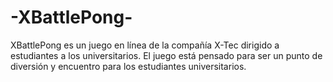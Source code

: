 # -XBattlePong-

XBattlePong es un juego en línea de la compañía X-Tec dirigido a estudiantes a los universitarios. El juego está pensado para ser un punto de diversión y encuentro para los estudiantes universitarios. 
